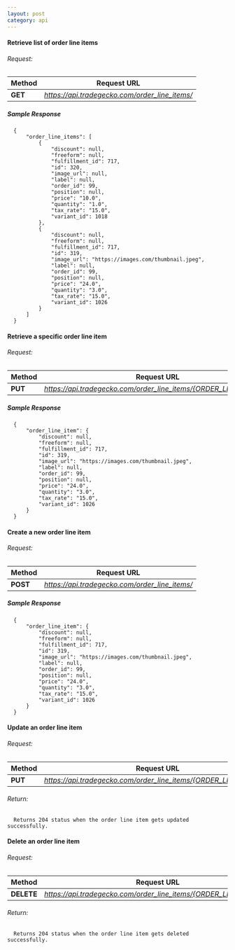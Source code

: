 ```yaml
---
layout: post
category: api
---
```


####   Retrieve list of order line items

######     Request:
Method     | Request URL   
-----------| ------------- 
**GET**    | *https://api.tradegecko.com/order_line_items/*

##### Sample Response

      {
          "order_line_items": [
              {
                  "discount": null,
                  "freeform": null,
                  "fulfillment_id": 717,
                  "id": 320,
                  "image_url": null,
                  "label": null,
                  "order_id": 99,
                  "position": null,
                  "price": "10.0",
                  "quantity": "1.0",
                  "tax_rate": "15.0",
                  "variant_id": 1018
              },
              {
                  "discount": null,
                  "freeform": null,
                  "fulfillment_id": 717,
                  "id": 319,
                  "image_url": "https://images.com/thumbnail.jpeg",
                  "label": null,
                  "order_id": 99,
                  "position": null,
                  "price": "24.0",
                  "quantity": "3.0",
                  "tax_rate": "15.0",
                  "variant_id": 1026
              }
          ]
      }

####   Retrieve a specific order line item

######     Request:
Method     | Request URL   
-----------| ------------- 
**PUT**    | *https://api.tradegecko.com/order_line_items/{ORDER_LINE_ITEM_ID}*

##### Sample Response

      {
          "order_line_item": {
              "discount": null,
              "freeform": null,
              "fulfillment_id": 717,
              "id": 319,
              "image_url": "https://images.com/thumbnail.jpeg",
              "label": null,
              "order_id": 99,
              "position": null,
              "price": "24.0",
              "quantity": "3.0",
              "tax_rate": "15.0",
              "variant_id": 1026
          }
      }

####   Create a new order line item

######     Request:
Method     | Request URL   
-----------| ------------- 
**POST**   | *https://api.tradegecko.com/order_line_items/*

##### Sample Response

      {
          "order_line_item": {
              "discount": null,
              "freeform": null,
              "fulfillment_id": 717,
              "id": 319,
              "image_url": "https://images.com/thumbnail.jpeg",
              "label": null,
              "order_id": 99,
              "position": null,
              "price": "24.0",
              "quantity": "3.0",
              "tax_rate": "15.0",
              "variant_id": 1026
          }
      }

####   Update an order line item

######     Request:
Method     | Request URL   
-----------| ------------- 
**PUT**    | *https://api.tradegecko.com/order_line_items/{ORDER_LINE_ITEM_ID}*

###### Return:
      Returns 204 status when the order line item gets updated successfully. 

####   Delete an order line item

######     Request:
Method     | Request URL   
-----------| ------------- 
**DELETE** | *https://api.tradegecko.com/order_line_items/{ORDER_LINE_ITEM_ID}*

###### Return:
      Returns 204 status when the order line item gets deleted successfully. 

